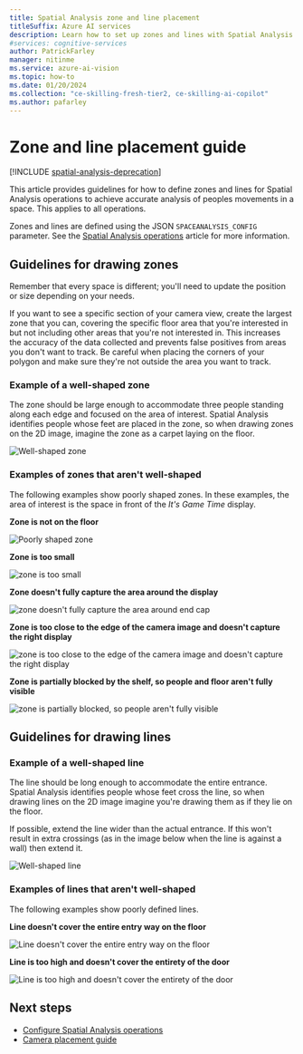 ```yaml
---
title: Spatial Analysis zone and line placement
titleSuffix: Azure AI services
description: Learn how to set up zones and lines with Spatial Analysis.
#services: cognitive-services
author: PatrickFarley
manager: nitinme
ms.service: azure-ai-vision
ms.topic: how-to
ms.date: 01/20/2024
ms.collection: "ce-skilling-fresh-tier2, ce-skilling-ai-copilot"
ms.author: pafarley
---
```


# Zone and line placement guide

[!INCLUDE [spatial-analysis-deprecation](includes/spatial-analysis-deprecation.md)]

This article provides guidelines for how to define zones and lines for Spatial Analysis operations to achieve accurate analysis of peoples movements in a space. This applies to all operations. 

Zones and lines are defined using the JSON `SPACEANALYSIS_CONFIG` parameter. See the [Spatial Analysis operations](spatial-analysis-operations.md) article for more information.

## Guidelines for drawing zones

Remember that every space is different; you'll need to update the position or size depending on your needs.

If you want to see a specific section of your camera view, create the largest zone that you can, covering the specific floor area that you're interested in but not including other areas that you're not interested in. This increases the accuracy of the data collected and prevents false positives from areas you don't want to track. Be careful when placing the corners of your polygon and make sure they're not outside the area you want to track.  

### Example of a well-shaped zone

The zone should be large enough to accommodate three people standing along each edge and focused on the area of interest. Spatial Analysis identifies people whose feet are placed in the zone, so when drawing zones on the 2D image, imagine the zone as a carpet laying on the floor.

![Well-shaped zone](./media/spatial-analysis/zone-good-example.png)

### Examples of zones that aren't well-shaped

The following examples show poorly shaped zones. In these examples, the area of interest is the space in front of the *It's Game Time* display.

**Zone is not on the floor**

![Poorly shaped zone](./media/spatial-analysis/zone-not-on-floor.png) 

**Zone is too small**

![zone is too small](./media/spatial-analysis/zone-too-small.png)

**Zone doesn't fully capture the area around the display**

![zone doesn't fully capture the area around end cap](./media/spatial-analysis/zone-bad-capture.png)

**Zone is too close to the edge of the camera image and doesn't capture the right display**

![zone is too close to the edge of the camera image and doesn't capture the right display](./media/spatial-analysis/zone-edge.png)

**Zone is partially blocked by the shelf, so people and floor aren't fully visible**

![zone is partially blocked, so people aren't fully visible](./media/spatial-analysis/zone-partially-blocked.png)

## Guidelines for drawing lines

### Example of a well-shaped line

The line should be long enough to accommodate the entire entrance. Spatial Analysis identifies people whose feet cross the line, so when drawing lines on the 2D image imagine you're drawing them as if they lie on the floor. 

If possible, extend the line wider than the actual entrance. If this won't result in extra crossings (as in the image below when the line is against a wall) then extend it.

![Well-shaped line](./media/spatial-analysis/zone-line-good-example.png)

### Examples of lines that aren't well-shaped

The following examples show poorly defined lines.

**Line doesn't cover the entire entry way on the floor**

![Line doesn't cover the entire entry way on the floor](./media/spatial-analysis/zone-line-bad-coverage.png)

**Line is too high and doesn't cover the entirety of the door**

![Line is too high and doesn't cover the entirety of the door](./media/spatial-analysis/zone-line-too-high.png)

## Next steps

<!--* [Deploy a People Counting web application](spatial-analysis-web-app.md)-->
* [Configure Spatial Analysis operations](./spatial-analysis-operations.md)
* [Camera placement guide](spatial-analysis-camera-placement.md)
